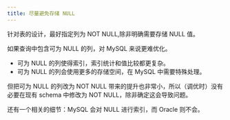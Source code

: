 ```yaml
---
title: 尽量避免存储 NULL
---
```


针对表的设计，最好指定列为 NOT NULL,除非明确需要存储 NULL 值。

如果查询中包含可为 NULL 的列，对 MySQL 来说更难优化。

- 可为 NULL 的列使得索引，索引统计和值比较都更复杂。
- 可为 NULL 的列会使用更多的存储空间，在 MySQL 中需要特殊处理。

但把可为 NULL 的列改为 NOT NULL 带来的提升也非常小，所以（调优时）没有必要在现有 schema 中修改为 NOT NULL，除非确定这会导致问题。

还有一个相关的细节：MySQL 会对 NULL 进行索引，而 Oracle 则不会。
